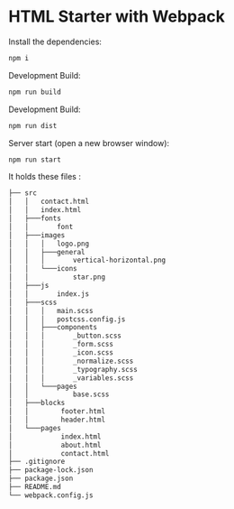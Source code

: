 # HTML Starter with Webpack

Install the dependencies:

```bash
npm i
```

Development Build:

```bash
npm run build
```

Development Build:

```bash
npm run dist
```

Server start (open a new browser window):

```bash
npm run start
```
It holds these files :

```bash
├── src
│   │   contact.html
│   │   index.html
│   ├───fonts
│   │       font
│   ├───images
│   │   │   logo.png
│   │   ├───general
│   │   │       vertical-horizontal.png
│   │   └───icons
│   │           star.png
│   ├───js
│   │       index.js
│   ├───scss
│   │   │   main.scss
│   │   │   postcss.config.js
│   │   ├───components
│   │   │       _button.scss
│   │   │       _form.scss
│   │   │       _icon.scss
│   │   │       _normalize.scss
│   │   │       _typography.scss
│   │   │       _variables.scss
│   │   └───pages
│   │           base.scss
│   ├───blocks
│   │        footer.html
│   │        header.html
│   └───pages
│            index.html
│            about.html
│            contact.html
├── .gitignore
├── package-lock.json
├── package.json
├── README.md
└── webpack.config.js
```